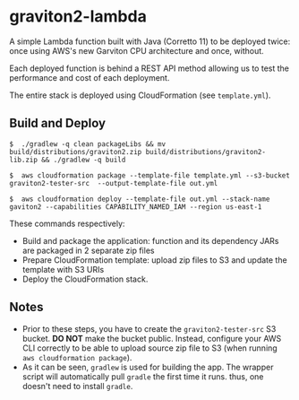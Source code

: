 # graviton2-lambda

A simple Lambda function built with Java (Corretto 11) to be deployed twice: once using AWS's new Garviton CPU architecture and once, without.

Each deployed function is behind a REST API method allowing us to test the performance and cost of each deployment.

The entire stack is deployed using CloudFormation (see `template.yml`).

## Build and Deploy

```
$  ./gradlew -q clean packageLibs && mv build/distributions/graviton2.zip build/distributions/graviton2-lib.zip && ./gradlew -q build

$  aws cloudformation package --template-file template.yml --s3-bucket graviton2-tester-src  --output-template-file out.yml

$  aws cloudformation deploy --template-file out.yml --stack-name gaviton2 --capabilities CAPABILITY_NAMED_IAM --region us-east-1
```

These commands respectively:
 - Build and package the application: function and its dependency JARs are packaged in 2 separate zip files
 - Prepare CloudFormation template: upload zip files to S3 and update the template with S3 URIs
 - Deploy the CloudFormation stack.


 ## Notes

 - Prior to these steps, you have to create the `graviton2-tester-src` S3 bucket. **DO NOT** make the bucket public. Instead, configure your AWS CLI correctly to be able to upload source zip file to S3 (when running `aws cloudformation package`).
 - As it can be seen, `gradlew` is used for building the app. The wrapper script will automatically pull `gradle` the first time it runs. thus, one doesn't need to install `gradle`.